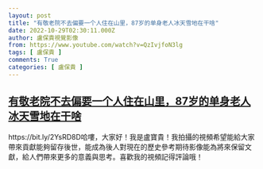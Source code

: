 ```yaml
---
layout: post
title: "有敬老院不去偏要一个人住在山里，87岁的单身老人冰天雪地在干啥"
date: 2022-10-29T02:30:11.000Z
author: 盧保貴視覺影像
from: https://www.youtube.com/watch?v=QzIvjfoN3lg
tags: [ 盧保貴 ]
comments: True
categories: [ 盧保貴 ]
---
```

<!--1667010611000-->
[有敬老院不去偏要一个人住在山里，87岁的单身老人冰天雪地在干啥](https://www.youtube.com/watch?v=QzIvjfoN3lg)
------

<div>
https://bit.ly/2YsRD8D哈嘍，大家好！我是盧寶貴！我拍攝的視頻希望能給大家帶來貢獻能夠留存後世，能成為後人對現在的歷史參考期待影像能為將來保留文獻，給人們帶來更多的意義與思考。喜歡我的視頻記得評論哦！
</div>
